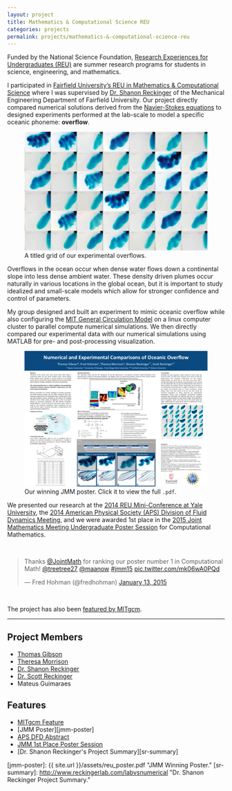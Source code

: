 ```yaml
---
layout: project
title: Mathematics & Computational Science REU
categories: projects
permalink: projects/mathematics-&-computational-science-reu
---
```


Funded by the National Science Foundation, [Research Experiences for Undergraduates (REU)][reu] are summer research programs for students in science, engineering, and mathematics. 

<!--more-->

I participated in [Fairfield University’s REU in Mathematics & Computational Science][fu] where I was supervised by [Dr. Shanon Reckinger][sr] of the Mechanical Engineering Department of Fairfield University. Our project directly compared numerical solutions derived from the [Navier-Stokes equations][ns] to designed experiments performed at the lab-scale to model a specific oceanic phoneme: **overflow**. 

<figure>
  <img class="full" src="/images/projects/reu/reu.png" alt="Experimental Overflows.">
  <figcaption>A titled grid of our experimental overflows.</figcaption>
</figure>

Overflows in the ocean occur when dense water flows down a continental slope into less dense ambient water. These density driven plumes occur naturally in various locations in the global ocean, but it is important to study idealized and small-scale models which allow for stronger confidence and control of parameters. 

My group designed and built an experiment to mimic oceanic overflow while also configuring the [MIT General Circulation Model][mitgcm] on a linux computer cluster to parallel compute numerical simulations. We then directly compared our experimental data with our numerical simulations using MATLAB for pre- and post-processing visualization.

<figure>
  <a href="{{ site.url }}/assets/reu_poster.pdf">
  <img class="full" src="/images/projects/reu/reu_poster_small.png" alt="JMM Winning Poster.">
  </a>
  <figcaption>Our winning JMM poster. Click it to view the full <code>.pdf</code>.</figcaption>
</figure>

We presented our research at the [2014 REU Mini-Conference at Yale University][yale], the [2014 American Physical Society (APS) Division of Fluid Dynamics Meeting][apsdfd], and we were awarded 1st place in the [2015 Joint Mathematics Meeting Undergraduate Poster Session][jmm] for Computational Mathematics. 

&nbsp;

<blockquote class="twitter-tweet tw-align-center" lang="en"><p lang="en" dir="ltr">Thanks <a href="https://twitter.com/JointMath">@JointMath</a> for ranking our poster number 1 in Computational Math! <a href="https://twitter.com/treetree27">@treetree27</a> <a href="https://twitter.com/maanow">@maanow</a> <a href="https://twitter.com/hashtag/jmm15?src=hash">#jmm15</a> <a href="http://t.co/mk06wA0PQd">pic.twitter.com/mk06wA0PQd</a></p>&mdash; Fred Hohman (@fredhohman) <a href="https://twitter.com/fredhohman/status/555078233863892993">January 13, 2015</a></blockquote> <script async src="//platform.twitter.com/widgets.js" charset="utf-8"></script>

&nbsp;

The project has also been [featured by MITgcm][mitgcm-feature]. 

***

## Project Members
* [Thomas Gibson][tg]
* [Theresa Morrison][tm]
* [Dr. Shanon Reckinger][sr]
* [Dr. Scott Reckinger][scott]
* Mateus Guimaraes

## Features
* [MITgcm Feature][mitgcm-feature]
* [JMM Poster][jmm-poster]
* [APS DFD Abstract][apsdfd]
* [JMM 1st Place Poster Session][jmm]
* [Dr. Shanon Reckinger's Project Summary][sr-summary]

[reu]: http://www.nsf.gov/crssprgm/reu/ "REU."
[fu]: http://faculty.fairfield.edu/srafalski/reu/ "Fairfield University REU."
[sr]: http://shanonreckinger.com "Dr. Shanon Reckinger."
[ns]: http://en.wikipedia.org/wiki/Navier–Stokes_equations "Navier Stokes Equations."
[mitgcm]: http://mitgcm.org "MITgcm."
[yale]: http://sumry.yale.edu/reu-mini-conference-2014 "Yale University 2014 REU Mini-Conference."
[apsdfd]: http://meetings.aps.org/Meeting/DFD14/Session/L17.2 "APS DFD 2014."
[jmm]: http://www.maa.org/programs/students/undergraduate-research/jmm-student-poster-session "JMM Poster Session."
[aps-ab]: http://meetings.aps.org/Meeting/DFD14/Session/L17.2 "APS Abstract."
[mitgcm-feature]: http://mitgcm.org/2015/02/17/falling-water/ "MITgcm Feature."
[tg]: https://www.linkedin.com/in/thomashillgibson "Thomas Gibson."
[tm]: https://www.linkedin.com/in/theresamorrison93 "Theresa Morrison."
[scott]: https://www.linkedin.com/pub/scott-reckinger/40/752/3ab "Dr. Scott Reckinger."
[jmm-poster]: {{ site.url }}/assets/reu_poster.pdf "JMM Winning Poster."
[sr-summary]: http://www.reckingerlab.com/labvsnumerical "Dr. Shanon Reckinger Project Summary."
